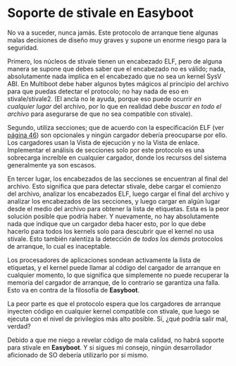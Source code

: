 Soporte de stivale en Easyboot
==============================

No va a suceder, nunca jamás. Este protocolo de arranque tiene algunas malas decisiones de diseño muy graves y supone un enorme
riesgo para la seguridad.

Primero, los núcleos de stivale tienen un encabezado ELF, pero de alguna manera se supone que debes saber que el encabezado no es
válido; nada, absolutamente nada implica en el encabezado que no sea un kernel SysV ABI. En Multiboot debe haber algunos bytes
mágicos al principio del archivo para que puedas detectar el protocolo; no hay nada de eso en stivale/stivale2. (El ancla no le
ayuda, porque eso puede ocurrir *en cualquier lugar* del archivo, por lo que en realidad debe *buscar en todo el archivo* para
asegurarse de que no sea compatible con stivale).

Segundo, utiliza secciones; que de acuerdo con la especificación ELF (ver [página 46](https://www.sco.com/developers/devspecs/gabi41.pdf))
son opcionales y ningún cargador debería preocuparse por ello. Los cargadores usan la Vista de ejecución y no la Vista de enlace.
Implementar el análisis de secciones solo por este protocolo es una sobrecarga increíble en cualquier cargador, donde los recursos
del sistema generalmente ya son escasos.

En tercer lugar, los encabezados de las secciones se encuentran al final del archivo. Esto significa que para detectar stivale, debe
cargar el comienzo del archivo, analizar los encabezados ELF, luego cargar el final del archivo y analizar los encabezados de las
secciones, y luego cargar en algún lugar desde el medio del archivo para obtener la lista de etiquetas. Esta es la peor solución
posible que podría haber. Y nuevamente, no hay absolutamente nada que indique que un cargador deba hacer esto, por lo que debe
hacerlo para todos los kernels solo para descubrir que el kernel no usa stivale. Esto también ralentiza la detección de *todos los
demás* protocolos de arranque, lo cual es inaceptable.

Los procesadores de aplicaciones sondean activamente la lista de etiquetas, y el kernel puede llamar al código del cargador de
arranque en cualquier momento, lo que significa que simplemente no puede recuperar la memoria del cargador de arranque, de lo
contrario se garantiza una falla. Esto va en contra de la filosofía de **Easyboot**.

La peor parte es que el protocolo espera que los cargadores de arranque inyecten código en cualquier kernel compatible con stivale,
que luego se ejecuta con el nivel de privilegios más alto posible. Sí, ¿qué podría salir mal, verdad?

Debido a que me niego a revelar código de mala calidad, no habrá soporte para stivale en **Easyboot**. Y si sigues mi consejo,
ningún desarrollador aficionado de SO debería utilizarlo por sí mismo.
